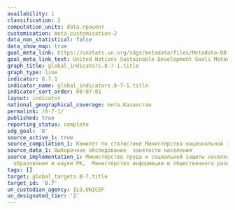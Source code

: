 ```yaml
---
availability: 1
classification: 2
computation_units: data.процент
customisation: meta.customisation-2
data_non_statistical: false
data_show_map: true
goal_meta_link: https://unstats.un.org/sdgs/metadata/files/Metadata-08-07-01.pdf
goal_meta_link_text: United Nations Sustainable Development Goals Metadata (pdf 525kB)
graph_title: global_indicators.8-7-1.title
graph_type: line
indicator: 8.7.1
indicator_name: global_indicators.8-7-1.title
indicator_sort_order: 08-07-01
layout: indicator
national_geographical_coverage: meta.Казахстан
permalink: /8-7-1/
published: true
reporting_status: complete
sdg_goal: '8'
source_active_1: true
source_compilation_1: Комитет по статистике Министерства национальной экономики РК
source_data_1: Выборочное обследование  занятости населения
source_implementation_1: Министерство труда и социальной защиты населения РК, Министерство
  образования и науки РК,  Министерство информации и общественного развития РК
tags: []
target: global_targets.8-7.title
target_id: '8.7'
un_custodian_agency: ILO,UNICEF
un_designated_tier: '2'
---
```

